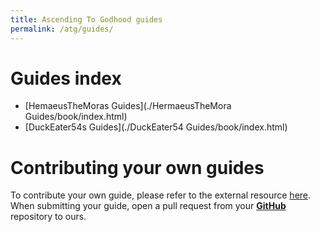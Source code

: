 ```yaml
---
title: Ascending To Godhood guides
permalink: /atg/guides/
---
```


# Guides index
- [HemaeusTheMoras Guides](./HermaeusTheMora Guides/book/index.html)
- [DuckEater54s Guides](./DuckEater54 Guides/book/index.html)

# Contributing your own guides

To contribute your own guide, please refer to the external resource [here](https://github.com/rust-lang/mdBook). When submitting your guide, open a pull request from your [**GitHub**](https://github.com) repository to ours.
